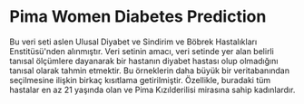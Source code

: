 # Pima Women Diabetes Prediction
Bu veri seti aslen Ulusal Diyabet ve Sindirim ve Böbrek Hastalıkları Enstitüsü'nden alınmıştır. Veri setinin amacı, veri setinde yer alan belirli tanısal ölçümlere dayanarak bir hastanın diyabet hastası olup olmadığını tanısal olarak tahmin etmektir. Bu örneklerin daha büyük bir veritabanından seçilmesine ilişkin birkaç kısıtlama getirilmiştir. Özellikle, buradaki tüm hastalar en az 21 yaşında olan ve Pima Kızılderilisi mirasına sahip kadınlardır.
